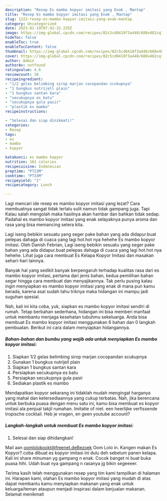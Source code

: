 ```yaml
---
description: "Resep Es mambo kopyor imitasi yang Enak , Mantap"
title: "Resep Es mambo kopyor imitasi yang Enak , Mantap"
slug: 1222-resep-es-mambo-kopyor-imitasi-yang-enak-mantap
category: Uncategorized
date: 2023-01-19T07:42:32.235Z
image: https://img-global.cpcdn.com/recipes/82c5cd0418f3a440/680x482cq70/es-mambo-kopyor-imitasi-foto-resep-utama.jpg
hideToc: false
enableToc: true
enableTocContent: false
thumbnail: https://img-global.cpcdn.com/recipes/82c5cd0418f3a440/680x482cq70/es-mambo-kopyor-imitasi-foto-resep-utama.jpg
cover: https://img-global.cpcdn.com/recipes/82c5cd0418f3a440/680x482cq70/es-mambo-kopyor-imitasi-foto-resep-utama.jpg
author: Admin
authorAv: notfound
ratingvalue: 4.6
reviewcount: 10
recipeingredient:
- "1/2 gelas belimbing sirop marjan cocopandan scukupnya"
- "1 bungkus nutrijell plain"
- "1 bungkus santan kara"
- "secukupnya es batu"
- "secukupnya gula pasir"
- "plastik es mambo"
recipeinstructions:

- "Selesai dan siap dinikmati!"
categories:
- Resep
tags:
- es
- mambo
- kopyor

katakunci: es mambo kopyor 
nutrition: 161 calories
recipecuisine: Indonesian
preptime: "PT23M"
cooktime: "PT33M"
recipeyield: "1"
recipecategory: Lunch

---
```



Lagi mencari ide resep es mambo kopyor imitasi yang lezat? Cara membuatnya sangat tidak terlalu sulit namun tidak gampang juga. Tapi Kalau salah mengolah maka hasilnya akan hambar dan bahkan tidak sedap. Padahal es mambo kopyor imitasi yang enak selayaknya punya aroma dan rasa yang bisa memancing selera kita.


Lagi iseng bebikin sesuatu yang seger pake bahan yang ada didapur.buat pelepas dahaga di cuaca yang lagi hot.hot nya hehehe Es mambo kopyor imitasi. Oleh Danish Febrian, Lagi iseng bebikin sesuatu yang seger pake bahan yang ada didapur.buat pelepas dahaga di cuaca yang lagi hot.hot nya hehehe. Lihat juga cara membuat Es Kelapa Kopyor Imitasi dan masakan sehari-hari lainnya.

Banyak hal yang sedikit banyak berpengaruh terhadap kualitas rasa dari es mambo kopyor imitasi, pertama dari jenis bahan, kedua pemilihan bahan segar hingga cara membuat dan menyajikannya. Tak perlu pusing kalau ingin menyiapkan es mambo kopyor imitasi yang enak di mana pun kamu berada, karena asal sudah tahu triknya maka hidangan ini mampu jadi suguhan spesial.


Nah, kali ini kita coba, yuk, siapkan es mambo kopyor imitasi sendiri di rumah. Tetap berbahan sederhana, hidangan ini bisa memberi manfaat untuk membantu menjaga kesehatan tubuhmu sekeluarga. Anda bisa membuat Es mambo kopyor imitasi menggunakan 6 bahan dan 0 langkah pembuatan. Berikut ini cara dalam menyiapkan hidangannya.

<!--inarticleads1-->

##### Bahan-bahan dan bumbu yang wajib ada untuk menyiapkan Es mambo kopyor imitasi:

1. Siapkan 1/2 gelas belimbing sirop marjan cocopandan scukupnya
1. Gunakan 1 bungkus nutrijell plain
1. Siapkan 1 bungkus santan kara
1. Persiapkan secukupnya es batu
1. Persiapkan secukupnya gula pasir
1. Sediakan plastik es mambo


Mendapatkan kopyor sekarang ini tidaklah mudah mengingat harganya yang mahal dan ketersediaannya yang cukup terbatas. Nah, jika berencana untuk berbuka puasa dengan menu satu ini, kamu bisa membuat es kopyor imitasi ala penjual takjil rumahan. Imitatie of niet. een heerlijke verfissende tropische cocktail. Heb je vragen, en geen youtube account? 

<!--inarticleads2-->

##### Langkah-langkah untuk membuat Es mambo kopyor imitasi:


1. Selesai dan siap dihidangkan!

Mail aan oomlolokookt@freenet.deBezoek Oom Lolo in. Kangen makan Es Kopyor?.coba dibuat es kopyor imitasi ini dulu deh sebelum panen kelapa. Kali ini share minuman yg gampang n enak. Cocok banget ni buat buka puasa hihi. Udah buat nya gampang n rasanya jg bikin segeeeer. 

Terima kasih telah menggunakan resep yang tim kami tampilkan di halaman ini. Harapan kami, olahan Es mambo kopyor imitasi yang mudah di atas dapat membantu kamu menyiapkan makanan yang enak untuk keluarga/teman ataupun menjadi inspirasi dalam berjualan makanan. Selamat menikmati
